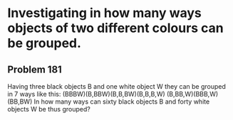 #  Investigating in how many ways objects of two different colours can be grouped.
## Problem 181


Having three black objects B and one white object W they can be grouped in 7 ways like this:
(BBBW)(B,BBW)(B,B,BW)(B,B,B,W)
(B,BB,W)(BBB,W)(BB,BW)
In how many ways can sixty black objects B and forty white objects W be  thus grouped?


